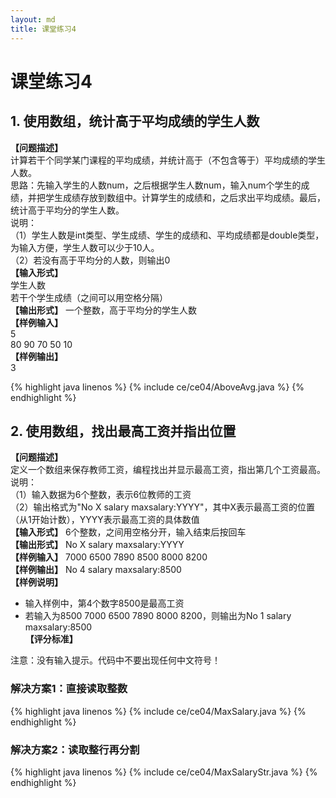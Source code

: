 ```yaml
---
layout: md
title: 课堂练习4
---
```


<h1>课堂练习4</h1>

##  1. 使用数组，统计高于平均成绩的学生人数
**【问题描述】**  
计算若干个同学某门课程的平均成绩，并统计高于（不包含等于）平均成绩的学生人数。  
思路：先输入学生的人数num，之后根据学生人数num，输入num个学生的成绩，并把学生成绩存放到数组中。计算学生的成绩和，之后求出平均成绩。最后，统计高于平均分的学生人数。  
说明：  
（1）学生人数是int类型、学生成绩、学生的成绩和、平均成绩都是double类型，为输入方便，学生人数可以少于10人。  
（2）若没有高于平均分的人数，则输出0  
**【输入形式】**  
学生人数  
若干个学生成绩（之间可以用空格分隔）  
**【输出形式】**
一个整数，高于平均分的学生人数  
**【样例输入】**  
5  
80 90 70 50 10  
**【样例输出】**  
3

{% highlight java linenos %}
{% include ce/ce04/AboveAvg.java %}
{% endhighlight %}

## 2. 使用数组，找出最高工资并指出位置
**【问题描述】**  
定义一个数组来保存教师工资，编程找出并显示最高工资，指出第几个工资最高。  
说明：  
（1）输入数据为6个整数，表示6位教师的工资  
（2）输出格式为"No X salary maxsalary:YYYY"，其中X表示最高工资的位置（从1开始计数），YYYY表示最高工资的具体数值  
**【输入形式】**
6个整数，之间用空格分开，输入结束后按回车  
**【输出形式】**
No X salary maxsalary:YYYY  
**【样例输入】**
7000 6500 7890 8500 8000 8200  
**【样例输出】**
No 4 salary maxsalary:8500  
**【样例说明】**  
- 输入样例中，第4个数字8500是最高工资
- 若输入为8500 7000 6500 7890 8000 8200，则输出为No 1 salary maxsalary:8500  
**【评分标准】** 

注意：没有输入提示。代码中不要出现任何中文符号！

### 解决方案1：直接读取整数
{% highlight java linenos %}
{% include ce/ce04/MaxSalary.java %}
{% endhighlight %}

### 解决方案2：读取整行再分割
{% highlight java linenos %}
{% include ce/ce04/MaxSalaryStr.java %}
{% endhighlight %}
